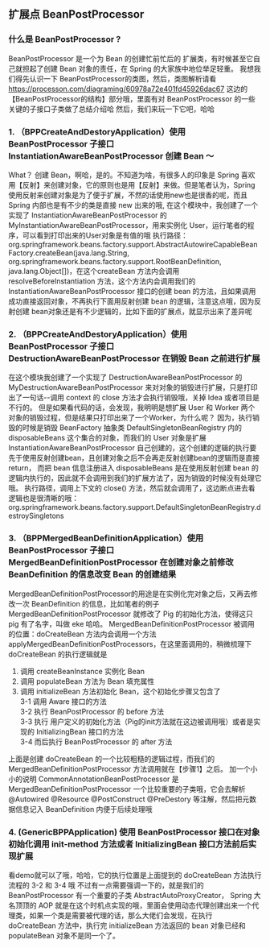 ## 扩展点 BeanPostProcessor 

### 什么是 BeanPostProcessor ?
BeanPostProcessor  是一个为 Bean 的创建忙前忙后的 扩展类，有时候甚至它自己就担起了创建 Bean 对象的责任，在 Spring 的大家族中地位举足轻重。
我想我们得先认识一下 BeanPostProcessor的类图，然后，类图解析请看 https://processon.com/diagraming/60978a72e401fd45926dac67 这边的 【BeanPostProcessor的结构】部分哦，里面有对 BeanPostProcessor 的一些关键的子接口子类做了总结介绍哈
然后，我们来玩一下它吧，哈哈


### 1. （BPPCreateAndDestoryApplication）使用 BeanPostProcessor 子接口 InstantiationAwareBeanPostProcessor 创建 Bean ～
What？ 创建 Bean，啊哈，是的。不知道为啥，有很多人的印象是 Spring 喜欢用【反射】来创建对象，它的原则也是用【反射】来做。但是笔者认为，Spring 使用反射来创建对象是为了便于扩展，不然的话使用new也是很香的呢，而且 Spring 内部也是有不少的类是直接 new 出来的哦,
在这个模块中，我创建了一个 实现了 InstantiationAwareBeanPostProcessor 的 MyInstantiationAwareBeanPostProcessor，用来实例化 User，运行笔者的程序，可以看到打印出来的User对象是有值的哦
执行路径：
    org.springframework.beans.factory.support.AbstractAutowireCapableBeanFactory.createBean(java.lang.String, org.springframework.beans.factory.support.RootBeanDefinition, java.lang.Object[])，在这个createBean 方法内会调用 resolveBeforeInstantiation 方法，这个方法内会调用我们的 InstantiationAwareBeanPostProcessor 接口的创建 bean 的方法，且如果调用成功直接返回对象，不再执行下面用反射创建 bean 的逻辑，注意这点哦，因为反射创建 bean对象还是有不少逻辑的，比如下面的扩展点，就显示出来了差异呢

### 2. （BPPCreateAndDestoryApplication）使用 BeanPostProcessor 子接口 DestructionAwareBeanPostProcessor 在销毁 Bean 之前进行扩展
在这个模块我创建了一个实现了 DestructionAwareBeanPostProcessor 的 MyDestructionAwareBeanPostProcessor 来对对象的销毁进行扩展，只是打印出了一句话--调用 context 的 close 方法才会执行销毁哦，关掉 Idea 或者项目是不行的。 但是如果看代码的话，会发现，我明明是想扩展 User 和 Worker 两个对象的销毁过程，但是结果只打印出来了一个Worker，为什么呢？
因为，执行销毁的时候是销毁 BeanFactory 抽象类 DefaultSingletonBeanRegistry 内的 disposableBeans 这个集合的对象，而我们的 User 对象是扩展 InstantiationAwareBeanPostProcessor 自己创建的，这个创建的逻辑的执行要先于使用反射创建bean，且创建对象之后不会再走反射创建bean的逻辑而是直接 return， 而把 bean 信息注册进入 disposableBeans 是在使用反射创建 bean 的逻辑内执行的，因此就不会调用到我们的扩展方法了，因为销毁的时候没有处理它哦。
执行路径，调用上下文的 close() 方法，然后就会调用了，这边断点进去看逻辑也是很清晰的哦：
org.springframework.beans.factory.support.DefaultSingletonBeanRegistry.destroySingletons

### 3. （BPPMergedBeanDefinitionApplication）使用 BeanPostProcessor 子接口 MergedBeanDefinitionPostProcessor 在创建对象之前修改 BeanDefinition 的信息改变 Bean 的创建结果
MergedBeanDefinitionPostProcessor的用途是在实例化完对象之后，又再去修改一次 BeanDefinition 的信息，比如笔者的例子 MergedBeanDefinitionPostProcessor 就修改了 Pig 的初始化方法，使得这只 pig 有了名字，叫做 eke 哈哈。
MergedBeanDefinitionPostProcessor 被调用的位置：doCreateBean 方法内会调用一个方法 applyMergedBeanDefinitionPostProcessors，在这里面调用的，稍微梳理下 doCreateBean 的执行逻辑就是
1. 调用 createBeanInstance 实例化 Bean
2. 调用 populateBean 方法为 Bean 填充属性
3. 调用 initializeBean 方法初始化 Bean，这个初始化步骤又包含了 <br/> 
3-1 调用 Aware 接口的方法 <br/>
3-2 执行 BeanPostProcessor 的 before 方法 <br/>
3-3 执行 用户定义的初始化方法（Pig的init方法就在这边被调用哦）或者是实现的 InitializingBean 接口的方法 <br/>
3-4 而后执行 BeanPostProcessor 的 after 方法 <br/>

上面是创建 doCreateBean 的一个比较粗糙的逻辑过程，而我们的 MergedBeanDefinitionPostProcessor 方法调用就在【步骤1】之后。
加一个小小的说明 CommonAnnotationBeanPostProcessor 是 MergedBeanDefinitionPostProcessor 一个比较重要的子类哦，它会去解析 @Autowired @Resource @PostConstruct @PreDestory  等注解，然后把元数据信息记入 BeanDefinition 内便于后续处理哦

### 4. (GenericBPPApplication) 使用 BeanPostProcessor 接口在对象初始化调用 init-method 方法或者 InitializingBean 接口方法前后实现扩展
看demo就可以了哦，哈哈，它的执行位置是上面提到的 doCreateBean 方法执行流程的 3-2 和 3-4 哦
不过有一点需要强调一下的，就是我们的 BeanPostProcessor 有一个重要的子类 AbstractAutoProxyCreator， Spring 大名顶顶的 AOP 就是在这个时机点实现的哦，里面会使用动态代理创建出来一个代理类，如果一个类是需要被代理的话，那么大佬们会发现，在执行 doCreateBean 方法中，执行完 initializeBean 方法返回的 bean 对象已经和 populateBean 对象不是同一个了。
    


